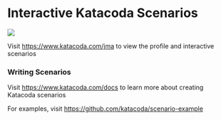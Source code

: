 # Interactive Katacoda Scenarios

[![](http://shields.katacoda.com/katacoda/jma/count.svg)](https://www.katacoda.com/jma "Get your profile on Katacoda.com")

Visit https://www.katacoda.com/jma to view the profile and interactive scenarios

### Writing Scenarios
Visit https://www.katacoda.com/docs to learn more about creating Katacoda scenarios

For examples, visit https://github.com/katacoda/scenario-example
